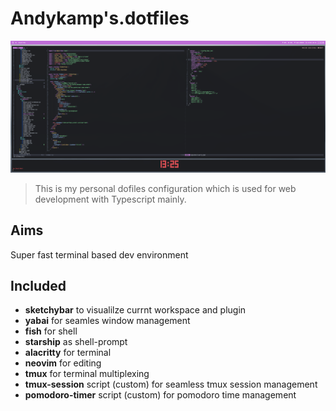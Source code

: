 # Andykamp's.dotfiles

![Preview](./preview.png)

> This is my personal dofiles configuration which is used for web development with Typescript mainly.

## Aims
Super fast terminal based dev environment 

## Included
- **sketchybar** to visualilze currnt workspace and plugin
- **yabai** for seamles window management
- **fish** for shell
- **starship** as shell-prompt
- **alacritty** for terminal
- **neovim** for editing
- **tmux** for terminal multiplexing
- **tmux-session** script (custom) for seamless tmux session management
- **pomodoro-timer** script (custom) for pomodoro time management
